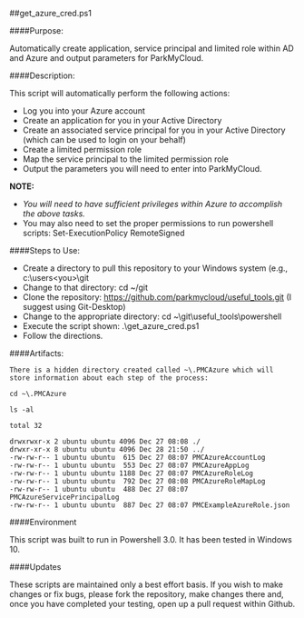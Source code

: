 ##get\_azure_cred.ps1

####Purpose: 

Automatically create application, service principal and limited role within AD and Azure and output parameters for ParkMyCloud.


####Description:

This script will automatically perform the following actions:

* Log you into your Azure account
* Create an application for you in your Active Directory
* Create an associated service principal for you in your Active Directory (which can be used to login on your behalf)
* Create a limited permission role
* Map the service principal to the limited permission role
* Output the parameters you will need to enter into ParkMyCloud.

**NOTE:** 
* _You will need to have sufficient privileges within Azure to accomplish the above tasks._
* You may also need to set the proper permissions to run powershell scripts: Set-ExecutionPolicy RemoteSigned


####Steps to Use:

* Create a directory to pull this repository to your Windows system (e.g., c:\users\<you>\git
* Change to that directory:  cd ~/git
* Clone the repository: https://github.com/parkmycloud/useful_tools.git (I suggest using Git-Desktop)
* Change to the appropriate directory: cd ~\git\useful_tools\powershell
* Execute the script shown:  .\get_azure_cred.ps1
* Follow the directions.


####Artifacts:

    There is a hidden directory created called ~\.PMCAzure which will store information about each step of the process:

    cd ~\.PMCAzure
    
    ls -al
    
    total 32
    
    drwxrwxr-x 2 ubuntu ubuntu 4096 Dec 27 08:08 ./
    drwxr-xr-x 8 ubuntu ubuntu 4096 Dec 28 21:50 ../
    -rw-rw-r-- 1 ubuntu ubuntu  615 Dec 27 08:07 PMCAzureAccountLog
    -rw-rw-r-- 1 ubuntu ubuntu  553 Dec 27 08:07 PMCAzureAppLog
    -rw-rw-r-- 1 ubuntu ubuntu 1188 Dec 27 08:07 PMCAzureRoleLog
    -rw-rw-r-- 1 ubuntu ubuntu  792 Dec 27 08:08 PMCAzureRoleMapLog
    -rw-rw-r-- 1 ubuntu ubuntu  488 Dec 27 08:07 PMCAzureServicePrincipalLog
    -rw-rw-r-- 1 ubuntu ubuntu  887 Dec 27 08:07 PMCExampleAzureRole.json
     

####Environment

This script was built to run in Powershell 3.0. It has been tested in Windows 10.


####Updates

These scripts are maintained only a best effort basis. If you wish to make changes or fix bugs, please fork the repository, make changes there and, once you have completed your testing, open up a pull request within Github.


